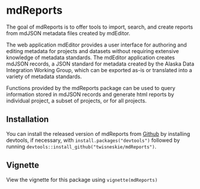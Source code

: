 
<!-- README.md is generated from README.Rmd. Please edit that file -->

# mdReports

<!-- badges: start -->

<!-- badges: end -->

The goal of mdReports is to offer tools to import, search, and create
reports from mdJSON metadata files created by mdEditor.

The web application mdEditor provides a user interface for authoring and
editing metadata for projects and datasets without requiring extensive
knowledge of metadata standards. The mdEditor application creates mdJSON
records, a JSON standard for metadata created by the Alaska Data
Integration Working Group, which can be exported as-is or translated
into a variety of metadata standards.

Functions provided by the mdReports package can be used to query
information stored in mdJSON records and generate html reports by
individual project, a subset of projects, or for all projects.

## Installation

You can install the released version of mdReports from
[Github](https://github.com/) by installing devtools, if necessary, with
`install.packages("devtools")` followed by running
`devtools::install_github("twisneskie/mdReports")`.

## Vignette

View the vignette for this package using `vignette(mdReports)`
